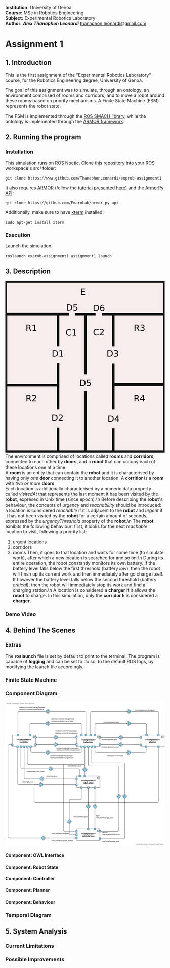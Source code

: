 **Institution:** University of Genoa<br>
**Course:** MSc in Robotics Engineering<br>
**Subject:** Experimental Robotics Laboratory<br>
**Author:** ***Alex Thanaphon Leonardi*** <thanaphon.leonardi@gmail.com><br>

# Assignment 1

## 1. Introduction
This is the first assignment of the "Experimental Robotics Laboratory" course, for the Robotics Engineering degree, University of Genoa.

The goal of this assignment was to simulate, through an ontology, an environment
comprised of rooms and corridors, and to move a robot around these rooms based
on priority mechanisms. A Finite State Machine (FSM) represents the robot state.

The FSM is implemented through the [ROS SMACH library](http://wiki.ros.org/smach),
while the ontology is implemented through the [ARMOR framework](https://github.com/EmaroLab/armor).

## 2. Running the program
### Installation
This simulation runs on ROS Noetic. Clone this repository into your ROS workspace's src/ folder:
```
git clone https://www.github.com/ThanaphonLeonardi/exprob-assignment1
```
It also requires [ARMOR](https://github.com/EmaroLab/armor) (follow the
[tutorial presented here](https://github.com/EmaroLab/armor/issues/7)) and the
[ArmorPy API](https://github.com/EmaroLab/armor_py_api):
```
git clone https://github.com/EmaroLab/armor_py_api
```
Additionally, make sure to have [xterm](https://invisible-island.net/xterm/) installed:
```
sudo apt-get install xterm
```

### Execution
Launch the simulation:
```
roslaunch exprob-assignment1 assignment1.launch
```

## 3. Description
![Map of the environment](media/img/ontology_map.png)<br>
The environment is comprised of locations called **rooms** and **corridors**,
connected to each other by **doors**, and a **robot** that can occupy each of
these locations one at a time.<br>
A **room** is an entity that can contain the **robot** and it is characterised
by having only *one* **door** connecting it to another location.
A **corridor** is a **room** with *two or more* **doors**.<br>
Each location is additionally characterised by a numeric data property called
*visitedAt* that represents the last moment it has been visited by the **robot**,
expresed in Unix time (since epoch).\n
Before describing the **robot**'s behaviour, the concepts of *urgency* and
*reachability* should be introduced: a location is considered *reachable* if it
is adjacent to the **robot** and *urgent* if it
has not been visited by the **robot** for a certain amount of seconds, expressed
by the *urgencyThreshold* property of the **robot**.\n
The **robot** exhibits the following behaviour: first, it looks for the next
*reachable* location to visit, following a priority list:
  1. urgent locations
  2. corridors
  3. rooms
Then, it goes to that location and waits for some time (to simulate work), after
which a new location is searched for and so on.\n
During its entire operation, the robot constantly monitors its own battery. If
the battery level falls below the first threshold (battery *low*), then the robot
will finsh up its current work and then immediately after go charge itself. If
however the battery level falls below the second threshold (battery *critical*),
then the robot will immediately stop its work and find a charging station.\n
A location is considered a **charger** if it allows the **robot** to charge. In this
simulation, only the **corridor E** is considered a **charger**.

### Demo Video

## 4. Behind The Scenes

### Extras
The **roslaunch** file is set by default to print to the terminal. The program is
capable of **logging** and can be set to do so, to the default ROS logs, by
modifying the launch file accordingly.

### Finite State Machine

### Component Diagram
![Component Diagram of the system](media/img/compdiag2.png)<br>
#### Component: OWL Interface
#### Component: Robot State
#### Component: Controller
#### Component: Planner
#### Component: Behaviour

### Temporal Diagram

## 5. System Analysis
### Current Limitations
### Possible Improvements
